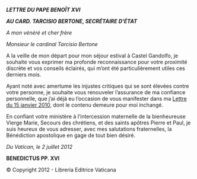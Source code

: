 ***LETTRE DU PAPE BENOÎT XVI***

***AU CARD. TARCISIO BERTONE, SECRÉTAIRE D'ÉTAT***

*A mon vénéré et cher frère*

*Monsieur le cardinal Tarcisio Bertone*

A la veille de mon départ pour mon séjour estival à Castel Gandolfo, je souhaite vous exprimer ma profonde reconnaissance pour votre proximité discrète et vos conseils éclairés, qui m’ont été particulièrement utiles ces derniers mois.

Ayant noté avec amertume les injustes critiques qui se sont élevées contre votre personne, je souhaite vous renouveler l’assurance de ma confiance personnelle, que j’ai déjà eu l’occasion de vous manifester dans ma [Lettre du 15 janvier 2010](/content/benedict-xvi/fr/letters/2010/documents/hf_ben-xvi_let_20100115_conferma-bertone.html), dont le contenu demeure pour moi inchangé.

En confiant votre ministère à l’intercession maternelle de la bienheureuse Vierge Marie, Secours des chrétiens, et des saints apôtres Pierre et Paul, je suis heureux de vous adresser, avec mes salutations fraternelles, la Bénédiction apostolique en gage de tout bien désiré.

*Du Vatican, le 2 juillet 2012*

**BENEDICTUS PP. XVI**

© Copyright 2012 - Libreria Editrice Vaticana